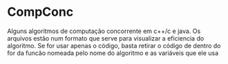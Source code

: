 # CompConc
Alguns algoritmos de computação concorrente em c++/c e java. Os arquivos estão num formato que serve para visualizar a eficiencia do algoritmo. Se for usar apenas o código, basta retirar o código de dentro do for da funcão nomeada pelo nome do algoritmo e as variáveis que ele usa
